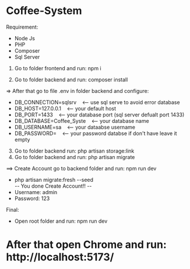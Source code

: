# Coffee-System

Requirement:

- Node Js
- PHP
- Composer
- Sql Server

1. Go to folder frontend and run: npm i

2. Go to folder backend and run: composer install

=> After that go to file .env in folder backend and configure:

- DB_CONNECTION=sqlsrv &nbsp;&nbsp; <-- use sql serve to avoid error database
- DB_HOST=127.0.0.1 &nbsp;&nbsp; <-- your default host
- DB_PORT=1433 &nbsp;&nbsp; <-- your database port (sql server defualt port 1433)
- DB_DATABASE=Coffee_Syste &nbsp;&nbsp; <-- your database name
- DB_USERNAME=sa &nbsp;&nbsp; <-- your dataabse username
- DB_PASSWORD= &nbsp;&nbsp; <-- your password databse if don't have leave it empty

3. Go to folder backend run: php artisan storage:link
4. Go to folder backend and run: php artisan migrate

==> Create Account go to backend folder and run: npm run dev

- php artisan migrate:fresh --seed  
  -- You done Create Account!! --
- Username: admin
- Password: 123

Final:

- Open root folder and run: npm run dev

# After that open Chrome and run: http://localhost:5173/
